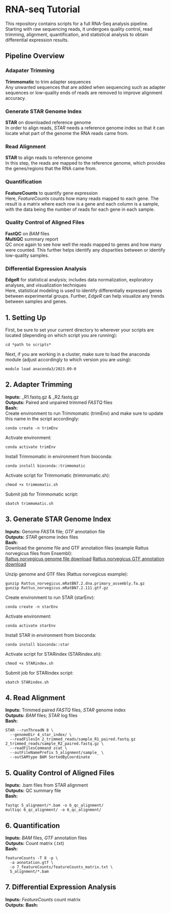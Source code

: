 # RNA-seq Tutorial 
This repository contains scripts for a full RNA-Seq analysis pipeline. Starting with raw sequencing reads, it undergoes quality control, read trimming, alignment, quantification, and statistical analysis to obtain differential expression results. 

## Pipeline Overview 

### Adapater Trimming 
**Trimmomatic** to trim adapter sequences  
Any unwanted sequences that are added when sequencing such as adapter sequences or low-quality ends of reads are removed to improve alignment accuracy.  

### Generate STAR Genome Index 
**STAR** on downloaded reference genome  
In order to align reads, *STAR* needs a reference genome index so that it can locate what part of the genome the RNA reads came from.  

### Read Alignment 
**STAR** to align reads to reference genome  
In this step, the reads are mapped to the reference genome, which provides the genes/regions that the RNA came from.  

### Quantification 
**FeatureCounts** to quantify gene expression  
Here, *FeatureCounts* counts how many reads mapped to each gene. The result is a matrix where each row is a gene and each column is a sample, with the data being the number of reads for each gene in each sample.   

### Quality Control of Aligned Files 
**FastQC** on *BAM* files  
**MultiQC** summary report  
QC once again to see how well the reads mapped to genes and how many were counted. This further helps identify any disparities between or identify low-quality samples.   

### Differential Expression Analysis 
**EdgeR** for statistical analysis; includes data normalization, exploratory analyses, and visualization techniques  
Here, statistical modeling is used to identify differentially expressed genes between experimental groups. Further, *EdgeR* can help visualize any trends between samples and genes.    

## 1. Setting Up 
First, be sure to set your current directory to wherever your scripts are located (depending on which script you are running): 
```
cd *path to scripts* 
```
Next, if you are working in a cluster, make sure to load the anaconda module (adjust accordingly to which version you are using):

```
module load anaconda3/2023.09-0
```

## 2. Adapter Trimming 
**Inputs:** _R1.fastq.gz & _R2.fastq.gz  
**Outputs:** Paired and unpaired trimmed *FASTQ* files  
**Bash:**  
Create environment to run Trimmomatic (trimEnv) and make sure to update this name in the script accordingly: 
```
conda create -n trimEnv
```
Activate environment: 
```
conda activate trimEnv
```
Install Trimmomatic in environment from bioconda: 
```
conda install bioconda::trimmomatic
```
Activate script for Trimmomatic (trimmomatic.sh): 
```
chmod +x trimmomatic.sh
```
Submit job for Trimmomatic script: 
```
sbatch trimmomatic.sh
```

## 3. Generate STAR Genome Index 
**Inputs:** Genome *FASTA* file; *GTF* annotation file  
**Outputs:** *STAR* genome index files  
**Bash:**  
Download the genome file and GTF annotation files (example Rattus norvegicus files from Ensembl):  
[Rattus norvegicus genome file download](https://ftp.ensembl.org/pub/release-114/fasta/rattus_norvegicus/dna_index/Rattus_norvegicus.GRCr8.dna.toplevel.fa.gz)
[Rattus norvegicus GTF annotation download](https://ftp.ensembl.org/pub/release-114/gtf/rattus_norvegicus/Rattus_norvegicus.GRCr8.114.gtf.gz)  

Unzip genome and GTF files (Rattus norvegicus example): 
```
gunzip Rattus_norvegicus.mRatBN7.2.dna.primary_assembly.fa.gz
gunzip Rattus_norvegicus.mRatBN7.2.111.gtf.gz
```
Create environment to run STAR (starEnv): 
```
conda create -n starEnv
```
Activate environment: 
```
conda activate starEnv
```
Install STAR in environment from bioconda: 
```
conda install bioconda::star
```
Activate script for STARindex (STARindex.sh): 
```
chmod +x STARindex.sh
```
Submit job for STARindex script: 
```
sbatch STARindex.sh
```

## 4. Read Alignment 
**Inputs:** Trimmed paired *FASTQ* files, *STAR* genome index  
**Outputs:** *BAM* files; *STAR* log files  
**Bash:**  
```
STAR --runThreadN 8 \  
  --genomeDir 4_star_index/ \  
  --readFilesIn 2_trimmed_reads/sample_R1_paired.fastq.gz 2_trimmed_reads/sample_R2_paired.fastq.gz \  
  --readFilesCommand zcat \  
  --outFileNamePrefix 5_alignment/sample_ \  
  --outSAMtype BAM SortedByCoordinate
```

## 5. Quality Control of Aligned Files  
**Inputs:** .bam files from STAR alignment  
**Outputs:** QC summary file  
**Bash:**  
```
fastqc 5_alignment/*.bam -o 6_qc_alignment/  
multiqc 6_qc_alignment/ -o 6_qc_alignment/
```

## 6. Quantification  
**Inputs:** *BAM* files, *GTF* annotation files  
**Outputs:** Count matrix (.txt)  
**Bash:**  
```
featureCounts -T 8 -p \  
  -a annotation.gtf \  
  -o 7_featureCounts/featureCounts_matrix.txt \  
  5_alignment/*.bam
```

## 7. Differential Expression Analysis  
**Inputs:** *FeatureCounts* count matrix  
**Outputs:**
**Bash:**
